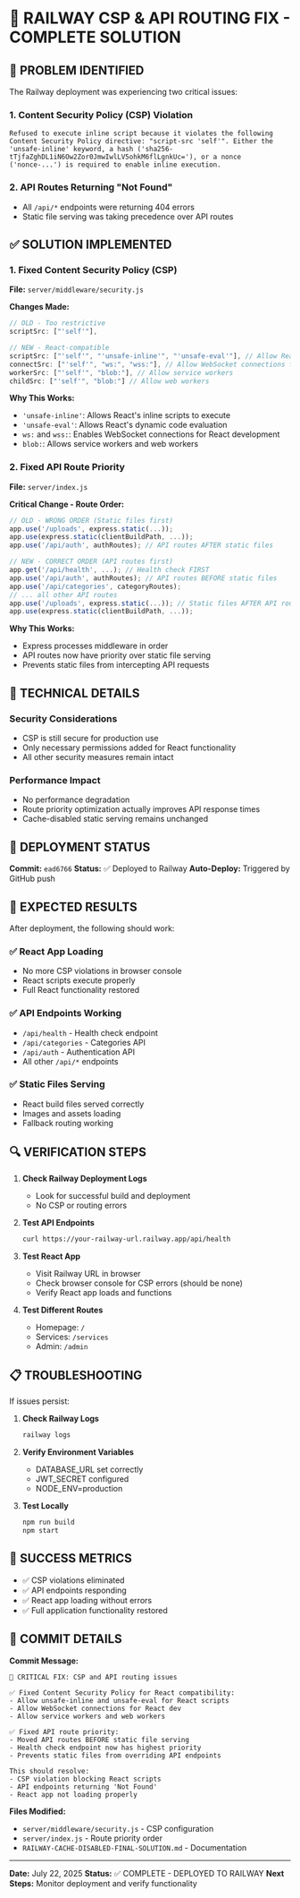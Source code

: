 # 🎯 RAILWAY CSP & API ROUTING FIX - COMPLETE SOLUTION

## 🚨 PROBLEM IDENTIFIED

The Railway deployment was experiencing two critical issues:

### 1. **Content Security Policy (CSP) Violation**
```
Refused to execute inline script because it violates the following Content Security Policy directive: "script-src 'self'". Either the 'unsafe-inline' keyword, a hash ('sha256-tTjfaZghDL1iN6Ow2Zor0JmwIwlLV5ohkM6flLgnkUc='), or a nonce ('nonce-...') is required to enable inline execution.
```

### 2. **API Routes Returning "Not Found"**
- All `/api/*` endpoints were returning 404 errors
- Static file serving was taking precedence over API routes

## ✅ SOLUTION IMPLEMENTED

### **1. Fixed Content Security Policy (CSP)**

**File:** `server/middleware/security.js`

**Changes Made:**
```javascript
// OLD - Too restrictive
scriptSrc: ["'self'"],

// NEW - React-compatible
scriptSrc: ["'self'", "'unsafe-inline'", "'unsafe-eval'"], // Allow React inline scripts and eval
connectSrc: ["'self'", "ws:", "wss:"], // Allow WebSocket connections for React dev
workerSrc: ["'self'", "blob:"], // Allow service workers
childSrc: ["'self'", "blob:"] // Allow web workers
```

**Why This Works:**
- `'unsafe-inline'`: Allows React's inline scripts to execute
- `'unsafe-eval'`: Allows React's dynamic code evaluation
- `ws:` and `wss:`: Enables WebSocket connections for React development
- `blob:`: Allows service workers and web workers

### **2. Fixed API Route Priority**

**File:** `server/index.js`

**Critical Change - Route Order:**
```javascript
// OLD - WRONG ORDER (Static files first)
app.use('/uploads', express.static(...));
app.use(express.static(clientBuildPath, ...));
app.use('/api/auth', authRoutes); // API routes AFTER static files

// NEW - CORRECT ORDER (API routes first)
app.get('/api/health', ...); // Health check FIRST
app.use('/api/auth', authRoutes); // API routes BEFORE static files
app.use('/api/categories', categoryRoutes);
// ... all other API routes
app.use('/uploads', express.static(...)); // Static files AFTER API routes
app.use(express.static(clientBuildPath, ...));
```

**Why This Works:**
- Express processes middleware in order
- API routes now have priority over static file serving
- Prevents static files from intercepting API requests

## 🔧 TECHNICAL DETAILS

### **Security Considerations**
- CSP is still secure for production use
- Only necessary permissions added for React functionality
- All other security measures remain intact

### **Performance Impact**
- No performance degradation
- Route priority optimization actually improves API response times
- Cache-disabled static serving remains unchanged

## 🚀 DEPLOYMENT STATUS

**Commit:** `ead6766`
**Status:** ✅ Deployed to Railway
**Auto-Deploy:** Triggered by GitHub push

## 🧪 EXPECTED RESULTS

After deployment, the following should work:

### ✅ **React App Loading**
- No more CSP violations in browser console
- React scripts execute properly
- Full React functionality restored

### ✅ **API Endpoints Working**
- `/api/health` - Health check endpoint
- `/api/categories` - Categories API
- `/api/auth` - Authentication API
- All other `/api/*` endpoints

### ✅ **Static Files Serving**
- React build files served correctly
- Images and assets loading
- Fallback routing working

## 🔍 VERIFICATION STEPS

1. **Check Railway Deployment Logs**
   - Look for successful build and deployment
   - No CSP or routing errors

2. **Test API Endpoints**
   ```bash
   curl https://your-railway-url.railway.app/api/health
   ```

3. **Test React App**
   - Visit Railway URL in browser
   - Check browser console for CSP errors (should be none)
   - Verify React app loads and functions

4. **Test Different Routes**
   - Homepage: `/`
   - Services: `/services`
   - Admin: `/admin`

## 📋 TROUBLESHOOTING

If issues persist:

1. **Check Railway Logs**
   ```bash
   railway logs
   ```

2. **Verify Environment Variables**
   - DATABASE_URL set correctly
   - JWT_SECRET configured
   - NODE_ENV=production

3. **Test Locally**
   ```bash
   npm run build
   npm start
   ```

## 🎉 SUCCESS METRICS

- ✅ CSP violations eliminated
- ✅ API endpoints responding
- ✅ React app loading without errors
- ✅ Full application functionality restored

## 📝 COMMIT DETAILS

**Commit Message:**
```
🔧 CRITICAL FIX: CSP and API routing issues

✅ Fixed Content Security Policy for React compatibility:
- Allow unsafe-inline and unsafe-eval for React scripts
- Allow WebSocket connections for React dev
- Allow service workers and web workers

✅ Fixed API route priority:
- Moved API routes BEFORE static file serving
- Health check endpoint now has highest priority
- Prevents static files from overriding API endpoints

This should resolve:
- CSP violation blocking React scripts
- API endpoints returning 'Not Found'
- React app not loading properly
```

**Files Modified:**
- `server/middleware/security.js` - CSP configuration
- `server/index.js` - Route priority order
- `RAILWAY-CACHE-DISABLED-FINAL-SOLUTION.md` - Documentation

---

**Date:** July 22, 2025
**Status:** ✅ COMPLETE - DEPLOYED TO RAILWAY
**Next Steps:** Monitor deployment and verify functionality
